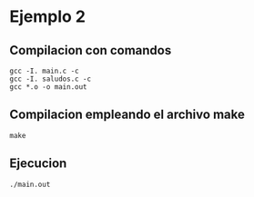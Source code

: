 # Ejemplo 2

## Compilacion con comandos

```
gcc -I. main.c -c
gcc -I. saludos.c -c
gcc *.o -o main.out
```

## Compilacion empleando el archivo make

```
make
```

## Ejecucion

```
./main.out
```
